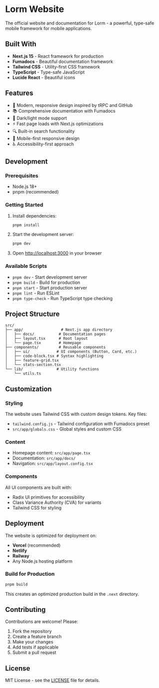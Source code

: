 # Lorm Website

The official website and documentation for Lorm - a powerful, type-safe mobile framework for mobile applications.

## Built With

- **Next.js 15** - React framework for production
- **Fumadocs** - Beautiful documentation framework
- **Tailwind CSS** - Utility-first CSS framework
- **TypeScript** - Type-safe JavaScript
- **Lucide React** - Beautiful icons

## Features

- 🎨 Modern, responsive design inspired by tRPC and GitHub
- 📚 Comprehensive documentation with Fumadocs
- 🌙 Dark/light mode support
- ⚡ Fast page loads with Next.js optimizations
- 🔍 Built-in search functionality
- 📱 Mobile-first responsive design
- ♿ Accessibility-first approach

## Development

### Prerequisites

- Node.js 18+
- pnpm (recommended)

### Getting Started

1. Install dependencies:
   ```bash
   pnpm install
   ```

2. Start the development server:
   ```bash
   pnpm dev
   ```

3. Open [http://localhost:3000](http://localhost:3000) in your browser

### Available Scripts

- `pnpm dev` - Start development server
- `pnpm build` - Build for production
- `pnpm start` - Start production server
- `pnpm lint` - Run ESLint
- `pnpm type-check` - Run TypeScript type checking

## Project Structure

```
src/
├── app/                 # Next.js app directory
│   ├── docs/           # Documentation pages
│   ├── layout.tsx      # Root layout
│   └── page.tsx        # Homepage
├── components/         # Reusable components
│   ├── ui/            # UI components (Button, Card, etc.)
│   ├── code-block.tsx # Syntax highlighting
│   ├── feature-grid.tsx
│   └── stats-section.tsx
└── lib/               # Utility functions
    └── utils.ts
```

## Customization

### Styling

The website uses Tailwind CSS with custom design tokens. Key files:

- `tailwind.config.js` - Tailwind configuration with Fumadocs preset
- `src/app/globals.css` - Global styles and custom CSS

### Content

- Homepage content: `src/app/page.tsx`
- Documentation: `src/app/docs/`
- Navigation: `src/app/layout.config.tsx`

### Components

All UI components are built with:
- Radix UI primitives for accessibility
- Class Variance Authority (CVA) for variants
- Tailwind CSS for styling

## Deployment

The website is optimized for deployment on:

- **Vercel** (recommended)
- **Netlify**
- **Railway**
- Any Node.js hosting platform

### Build for Production

```bash
pnpm build
```

This creates an optimized production build in the `.next` directory.

## Contributing

Contributions are welcome! Please:

1. Fork the repository
2. Create a feature branch
3. Make your changes
4. Add tests if applicable
5. Submit a pull request

## License

MIT License - see the [LICENSE](../../LICENSE) file for details.